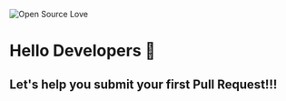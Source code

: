 ![Open Source Love](https://img.shields.io/badge/Open%20Source-%E2%9D%A4-red.svg)

# Hello Developers :wave:

## Let's help you submit your first Pull Request!!!
